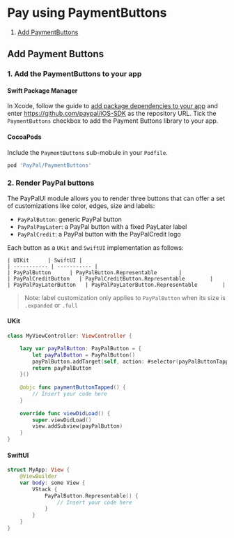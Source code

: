 # Pay using PaymentButtons

1. [Add PaymentButtons](#add-payment-buttons)

## Add Payment Buttons

### 1. Add the PaymentButtons to your app

#### Swift Package Manager

In Xcode, follow the guide to [add package dependencies to your app](https://developer.apple.com/documentation/swift_packages/adding_package_dependencies_to_your_app) and enter https://github.com/paypal/iOS-SDK as the repository URL. Tick the `PaymentButtons` checkbox to add the Payment Buttons library to your app.

#### CocoaPods

Include the `PaymentButtons` sub-mobule in your `Podfile`.

```ruby
pod 'PayPal/PaymentButtons'
```

### 2. Render PayPal buttons
The PayPalUI module allows you to render three buttons that can offer a set of customizations like color, edges, size and labels:
* `PayPalButton`: generic PayPal button
* `PayPalPayLater`: a PayPal button with a fixed PayLater label
* `PayPalCredit`: a PayPal button with the PayPalCredit logo

Each button as a `UKit` and `SwiftUI` implementation as follows:

    | UIKit      | SwiftUI |
    | ----------- | ----------- |
    | PayPalButton      | PayPalButton.Representable       |
    | PayPalCreditButton   | PayPalCreditButton.Representable        |
    | PayPalPayLaterButton   | PayPalPayLaterButton.Representable        |
> Note: label customization only applies to `PayPalButton` when its size is `.expanded` or `.full`

#### UKit

```swift
class MyViewController: ViewController {

    lazy var payPalButton: PayPalButton = {
        let payPalButton = PayPalButton()
        payPalButton.addTarget(self, action: #selector(payPalButtonTapped), for: .touchUpInside)
        return payPalButton
    }()
    
    @objc func paymentButtonTapped() {
        // Insert your code here
    }
    
    override func viewDidLoad() {
        super.viewDidLoad()
        view.addSubview(payPalButton)
    }
}
```

#### SwiftUI

```swift
struct MyApp: View {
    @ViewBuilder
    var body: some View {
        VStack {
            PayPalButton.Representable() {
                // Insert your code here
            }
        }
    }
}
```
